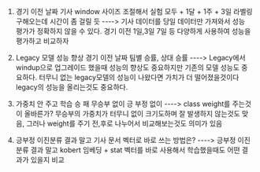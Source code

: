 1. 경기 이전 날짜 기사 window 사이즈 조절해서 실험
모두 + 1달 + 1주 + 3일
라벨링 구해오는데 시간이 좀 걸릴 듯
----> 기사 데이터를 당일 데이터만 가져와서 성능 평가가 정확하지 않을 수 있다. 경기 이전 1일,3일 7일 등 다양하게 사용하여 성능을 평가하고 비교하자

2. Legacy 모델 성능 향상
경기 이전 날짜 팀별 승률, 상대 승률
----> Legacy에서 windup으로 업그레이드 했을때 성능의 향상도 중요하지만 기존의 모델 성능도 중요하다. 터무니 없는 legacy모델의 성능이 나왔다면 가치가 더 떨어졌을것이다 legacy의 성능을 올리는것도 중요하다.

3. 가중치 안 주고 학습
승 패 무승부 없이
긍 부정 없이
----> class weight를 주는것이 올바른가? 무승부의 가중치가 터무니 없이 크기도하며 잘 발생하지 않는것도 맞음, 그러나 weight를 주기 전,후로 나누어서 비교해보는것도 의미가 있음

4. 긍부정 이진분류 결과 말고 기사 문서 벡터로 바로 쓰는 방법은?
----> 긍부정 이진분류 결과 말고 kobert 임베딩 + stat 벡터를 바로 사용해서 학습했을때도 어떤 결과가 있을지 비교